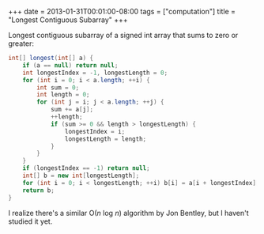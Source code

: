 +++
date = 2013-01-31T00:01:00-08:00
tags = ["computation"]
title = "Longest Contiguous Subarray"
+++

Longest contiguous subarray of a signed int array that sums to zero or greater:

```java
int[] longest(int[] a) {
    if (a == null) return null;
    int longestIndex = -1, longestLength = 0;
    for (int i = 0; i < a.length; ++i) {
        int sum = 0;
        int length = 0;
        for (int j = i; j < a.length; ++j) {
            sum += a[j];
            ++length;
            if (sum >= 0 && length > longestLength) {
                longestIndex = i;
                longestLength = length;
            }
        }
    }
    if (longestIndex == -1) return null;
    int[] b = new int[longestLength];
    for (int i = 0; i < longestLength; ++i) b[i] = a[i + longestIndex];
    return b;
}
```

I realize there's a similar O(*n* log *n*) algorithm by Jon Bentley, but I haven't studied it yet.
